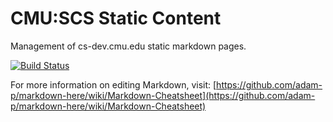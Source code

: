 # CMU:SCS Static Content
Management of cs-dev.cmu.edu static markdown pages.

[![Build Status](https://travis-ci.org/SchoolofComputerScience/scs-content.svg?branch=master)](https://travis-ci.org/SchoolofComputerScience/scs-content)

For more information on editing Markdown, visit: [https://github.com/adam-p/markdown-here/wiki/Markdown-Cheatsheet](https://github.com/adam-p/markdown-here/wiki/Markdown-Cheatsheet)

